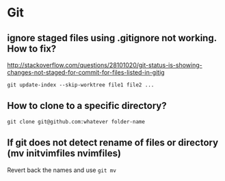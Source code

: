 # Git 

## ignore staged files using .gitignore not working. How to fix?
http://stackoverflow.com/questions/28101020/git-status-is-showing-changes-not-staged-for-commit-for-files-listed-in-gitig

    git update-index --skip-worktree file1 file2 ...

## How to clone to a specific directory?
```
git clone git@github.com:whatever folder-name
```

## If git does not detect rename of files or directory (mv initvimfiles nvimfiles)
Revert back the names and use `git mv`



 
